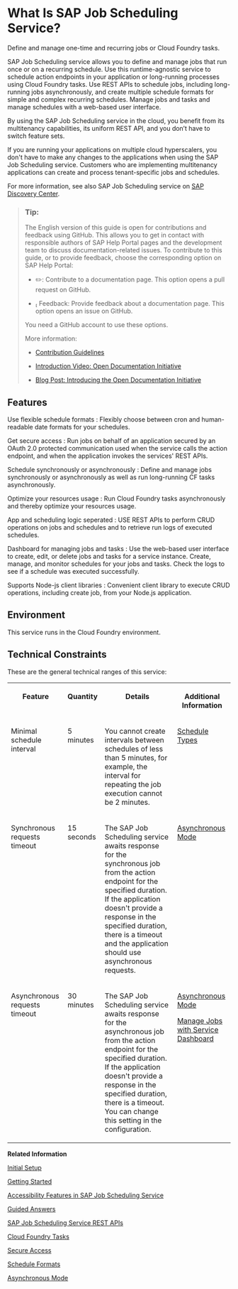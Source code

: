 <!-- loio22c2df4d22cb4a05af4c9502a67597ae -->

<link rel="stylesheet" type="text/css" href="css/sap-icons.css"/>

# What Is SAP Job Scheduling Service?

Define and manage one-time and recurring jobs or Cloud Foundry tasks.

SAP Job Scheduling service allows you to define and manage jobs that run once or on a recurring schedule. Use this runtime-agnostic service to schedule action endpoints in your application or long-running processes using Cloud Foundry tasks. Use REST APIs to schedule jobs, including long-running jobs asynchronously, and create multiple schedule formats for simple and complex recurring schedules. Manage jobs and tasks and manage schedules with a web-based user interface.

By using the SAP Job Scheduling service in the cloud, you benefit from its multitenancy capabilities, its uniform REST API, and you don’t have to switch feature sets.

If you are running your applications on multiple cloud hyperscalers, you don't have to make any changes to the applications when using the SAP Job Scheduling service. Customers who are implementing multitenancy applications can create and process tenant-specific jobs and schedules.

For more information, see also SAP Job Scheduling service on [SAP Discovery Center](https://discovery-center.cloud.sap/serviceCatalog/job-scheduling-service?service_plan=standard&region=all&commercialModel=cloud).

> ### Tip:  
> The English version of this guide is open for contributions and feedback using GitHub. This allows you to get in contact with responsible authors of SAP Help Portal pages and the development team to discuss documentation-related issues. To contribute to this guide, or to provide feedback, choose the corresponding option on SAP Help Portal:
> 
> -   :pencil2:: Contribute to a documentation page. This option opens a pull request on GitHub.
> 
> -   <span class="SAP-icons"></span> Feedback: Provide feedback about a documentation page. This option opens an issue on GitHub.
> 
> 
> You need a GitHub account to use these options.
> 
> More information:
> 
> -   [Contribution Guidelines](https://help.sap.com/docs/open-documentation-initiative/contribution-guidelines/readme.html)
> 
> -   [Introduction Video: Open Documentation Initiative](https://www.youtube.com/watch?v=WJ0oarMlVW4)
> 
> -   [Blog Post: Introducing the Open Documentation Initiative](https://blogs.sap.com/2021/05/20/introducing-the-open-documentation-initiative/)



<a name="loio22c2df4d22cb4a05af4c9502a67597ae__section_o3j_hhf_ynb"/>

## Features

  Use flexible schedule formats 
 :   Flexibly choose between cron and human-readable date formats for your schedules.

   Get secure access 
 :   Run jobs on behalf of an application secured by an OAuth 2.0 protected communication used when the service calls the action endpoint, and when the application invokes the services' REST APIs.

   Schedule synchronously or asynchronously 
 :   Define and manage jobs synchronously or asynchronously as well as run long-running CF tasks asynchronously.

   Optimize your resources usage 
 :   Run Cloud Foundry tasks asynchronously and thereby optimize your resources usage.

   App and scheduling logic seperated 
 :   USE REST APIs to perform CRUD operations on jobs and schedules and to retrieve run logs of executed schedules.

   Dashboard for managing jobs and tasks 
 :   Use the web-based user interface to create, edit, or delete jobs and tasks for a service instance. Create, manage, and monitor schedules for your jobs and tasks. Check the logs to see if a schedule was executed successfully.

   Supports Node-js client libraries 
 :   Convenient client library to execute CRUD operations, including create job, from your Node.js application.

 

<a name="loio22c2df4d22cb4a05af4c9502a67597ae__section_n3j_hhf_ynb"/>

## Environment

This service runs in the Cloud Foundry environment.



<a name="loio22c2df4d22cb4a05af4c9502a67597ae__section_cdq_wm5_prb"/>

## Technical Constraints

These are the general technical ranges of this service:


<table>
<tr>
<th valign="top">

Feature



</th>
<th valign="top">

Quantity



</th>
<th valign="top">

Details



</th>
<th valign="top">

Additional Information



</th>
</tr>
<tr>
<td valign="top">

Minimal schedule interval



</td>
<td valign="top">

5 minutes



</td>
<td valign="top">

You cannot create intervals between schedules of less than 5 minutes, for example, the interval for repeating the job execution cannot be 2 minutes.



</td>
<td valign="top">

[Schedule Types](20---Concepts/schedule-types-9cf8c14.md#loio9cf8c14da0144c84aac628dc56b00ffd)



</td>
</tr>
<tr>
<td valign="top">

Synchronous requests timeout



</td>
<td valign="top">

15 seconds



</td>
<td valign="top">

The SAP Job Scheduling service awaits response for the synchronous job from the action endpoint for the specified duration. If the application doesn't provide a response in the specified duration, there is a timeout and the application should use asynchronous requests.



</td>
<td valign="top">

[Asynchronous Mode](20---Concepts/asynchronous-mode-d9fd81c.md)



</td>
</tr>
<tr>
<td valign="top">

Asynchronous requests timeout



</td>
<td valign="top">

30 minutes



</td>
<td valign="top">

The SAP Job Scheduling service awaits response for the asynchronous job from the action endpoint for the specified duration. If the application doesn't provide a response in the specified duration, there is a timeout. You can change this setting in the configuration.



</td>
<td valign="top">

[Asynchronous Mode](20---Concepts/asynchronous-mode-d9fd81c.md)

[Manage Jobs with Service Dashboard](40---Using-JOB-SCHDULR-TITLE/manage-jobs-with-service-dashboard-132fd06.md)



</td>
</tr>
</table>

**Related Information**  


[Initial Setup](initial-setup-0adb655.md "You can get started with the SAP Job Scheduling service using the standard procedures for the Cloud Foundry environment.")

[Getting Started](30---Getting-Started/getting-started-02e4e8b.md "Once you've completed the initial setup for SAP Job Scheduling service, to use the service you create a service instance and bind it to your application.")

[Accessibility Features in SAP Job Scheduling Service](accessibility-features-in-sap-job-scheduling-service-12aa90f.md "To optimize your experience of SAP Job Scheduling service, SAP Business Technology Platform (SAP BTP) provides features and settings that help you use the software efficiently.")

[Guided Answers](https://ga.support.sap.com/dtp/viewer/#/tree/2797/actions/40871)

[SAP Job Scheduling Service REST APIs](40---Using-JOB-SCHDULR-TITLE/sap-job-scheduling-service-rest-apis-c513d2d.md "Use SAP Job Scheduling service REST APIs to create, manage, and monitor jobs and job schedules.")

[Cloud Foundry Tasks](https://docs.cloudfoundry.org/devguide/using-tasks.html#run-tasks)

[Secure Access](50---Security/secure-access-745ca50.md "The SAP Job Scheduling service provides options to secure job actions with action endpoints as well as to secure Cloud Foundry tasks.")

[Schedule Formats](20---Concepts/schedule-formats-54615f0.md#loio54615f087cca45c48f81ce4967c6f7f3 "The SAP Job Scheduling service supports several scheduling formats.")

[Asynchronous Mode](20---Concepts/asynchronous-mode-d9fd81c.md "The SAP Job Scheduling service executes jobs that support action endpoints in a synchronous mode or in an asynchronous (or batch) mode.")

